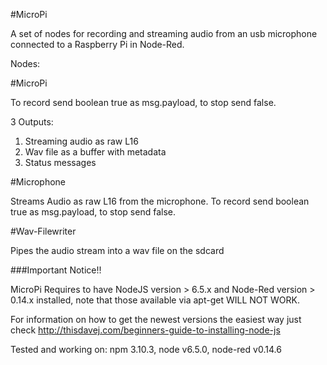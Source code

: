 #MicroPi

A set of nodes for recording and streaming audio from an usb microphone connected to a Raspberry Pi in Node-Red.


Nodes:

#MicroPi

To record send boolean true as msg.payload, to stop send false.

3 Outputs:

1. Streaming audio as raw L16
2. Wav file as a buffer with metadata
3. Status messages

#Microphone

Streams Audio as raw L16 from the microphone. To record send boolean true as msg.payload, to stop send false.


#Wav-Filewriter

Pipes the audio stream into a wav file on the sdcard
    


###Important Notice!! 

MicroPi Requires to have NodeJS version > 6.5.x and Node-Red version > 0.14.x installed, note that those available via apt-get WILL NOT WORK.

For information on how to get the newest versions the easiest way just check http://thisdavej.com/beginners-guide-to-installing-node-js
 
Tested and working on: npm 3.10.3, node v6.5.0, node-red v0.14.6

